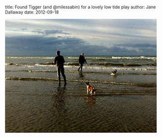 
title: Found Tigger (and @milessabin) for a lovely low tide play
author: Jane Dallaway
date: 2012-09-18

<div>
				<a href="/media/Pphoto.JPG">
					<img width="500" src="/media/Pphoto.JPG.500.JPG" height="376"></img>
			  </a>
			</div>


 
    